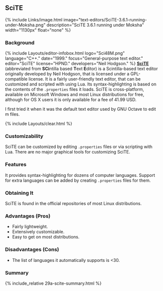 ## SciTE
{% include Links/image.html image="text-editors/SciTE-3.6.1-running-under-Moksha.png" description="SciTE 3.6.1 running under Moksha" width="1130px" float="none" %}

### Background
{% include Layouts/editor-infobox.html logo="Sci48M.png" language="C++." date="1999." focus="General-purpose text editor." editor="SciTE" license="HPND." developers="Neil Hodgson." %}
[**SciTE**](http://www.scintilla.org/SciTE.html) (abbreviated from <b>SCi</b>ntilla based <b>T</b>ext <b>E</b>ditor) is a Scintilla-based text editor originally developed by Neil Hodgson, that is licensed under a GPL-compatible license. It is a fairly user-friendly text editor, that can be customized and scripted with using Lua. Its syntax-highlighting is based on the contents of the `.properties` files it loads. SciTE is cross-platform, available on Microsoft Windows and most Linux distributions for free, although for OS X users it is only available for a fee of 41.99 USD.

I first tried it when it was the default text editor used by GNU Octave to edit m files.

{% include Layouts/clear.html %}<br/>
### Customizability
SciTE can be customized by editing `.properties` files or via scripting with Lua. There are no major graphical tools for customizing SciTE.

### Features
It provides syntax-highlighting for dozens of computer languages. Support for extra languages can be added by creating `.properties` files for them.

### Obtaining It
SciTE is found in the official repositories of most Linux distributions. 

### Advantages (Pros)
* Fairly lightweight.
* Extensively customizable.
* Easy to get on most distributions.

### Disadvantages (Cons)
* The list of languages it automatically supports is &lt;30.

### Summary
{% include_relative 29a-scite-summary.html %}
